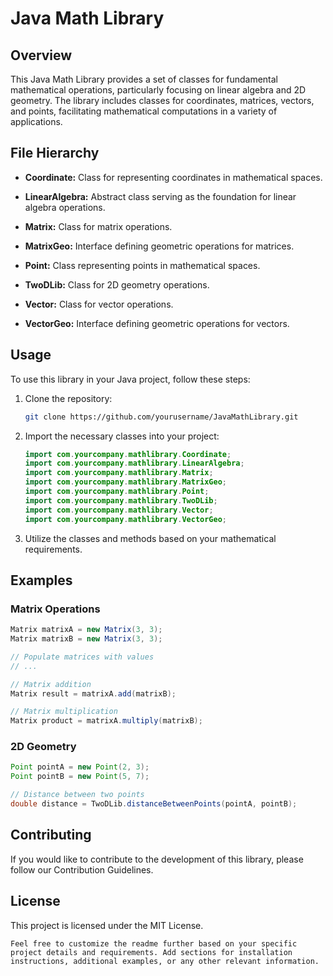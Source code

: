 # Java Math Library

## Overview

This Java Math Library provides a set of classes for fundamental mathematical operations, particularly focusing on linear algebra and 2D geometry. The library includes classes for coordinates, matrices, vectors, and points, facilitating mathematical computations in a variety of applications.

## File Hierarchy

- **Coordinate:** Class for representing coordinates in mathematical spaces.

- **LinearAlgebra:** Abstract class serving as the foundation for linear algebra operations.

- **Matrix:** Class for matrix operations.

- **MatrixGeo:** Interface defining geometric operations for matrices.

- **Point:** Class representing points in mathematical spaces.

- **TwoDLib:** Class for 2D geometry operations.

- **Vector:** Class for vector operations.

- **VectorGeo:** Interface defining geometric operations for vectors.

## Usage

To use this library in your Java project, follow these steps:

1. Clone the repository:
   ```bash
   git clone https://github.com/yourusername/JavaMathLibrary.git
   ```
   
2. Import the necessary classes into your project:
    ```java
    import com.yourcompany.mathlibrary.Coordinate;
    import com.yourcompany.mathlibrary.LinearAlgebra;
    import com.yourcompany.mathlibrary.Matrix;
    import com.yourcompany.mathlibrary.MatrixGeo;
    import com.yourcompany.mathlibrary.Point;
    import com.yourcompany.mathlibrary.TwoDLib;
    import com.yourcompany.mathlibrary.Vector;
    import com.yourcompany.mathlibrary.VectorGeo;
    ```
3. Utilize the classes and methods based on your mathematical requirements.

## Examples
### Matrix Operations
```java
Matrix matrixA = new Matrix(3, 3);
Matrix matrixB = new Matrix(3, 3);

// Populate matrices with values
// ...

// Matrix addition
Matrix result = matrixA.add(matrixB);

// Matrix multiplication
Matrix product = matrixA.multiply(matrixB);
```
### 2D Geometry
```java
Point pointA = new Point(2, 3);
Point pointB = new Point(5, 7);

// Distance between two points
double distance = TwoDLib.distanceBetweenPoints(pointA, pointB);
```

## Contributing
If you would like to contribute to the development of this library, please follow our Contribution Guidelines.

## License
This project is licensed under the MIT License.

```
Feel free to customize the readme further based on your specific project details and requirements. Add sections for installation instructions, additional examples, or any other relevant information.
```